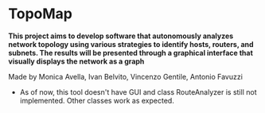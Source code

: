 # TopoMap
**This project aims to develop software that autonomously analyzes network topology using various strategies to identify hosts, routers, and subnets. The results will be presented through a graphical interface that visually displays the network as a graph**

Made by Monica Avella, Ivan Belvito, Vincenzo Gentile, Antonio Favuzzi

- As of now, this tool doesn't have GUI and class RouteAnalyzer is still not implemented. Other classes work as expected.